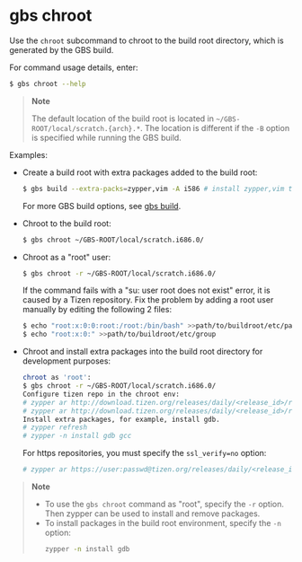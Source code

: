 # gbs chroot

Use the `chroot` subcommand to chroot to the build root directory, which is generated by the GBS build.

For command usage details, enter:

```bash
$ gbs chroot --help
```

> **Note**
>
>  The default location of the build root is located in `~/GBS-ROOT/local/scratch.{arch}.*`. The location is different if the `-B` option is specified while running the GBS build.

Examples:

- Create a build root with extra packages added to the build root:

  ```bash
  $ gbs build --extra-packs=zypper,vim -A i586 # install zypper,vim to build root
  ```

  For more GBS build options, see [gbs build](gbs-build.md).

- Chroot to the build root:

  ```bash
  $ gbs chroot ~/GBS-ROOT/local/scratch.i686.0/
  ```

- Chroot as a "root" user:

  ```bash
  $ gbs chroot -r ~/GBS-ROOT/local/scratch.i686.0/
  ```

  If the command fails with a "su: user root does not exist" error, it is caused by a Tizen repository. Fix the problem by adding a root user manually by editing the following 2 files:

  ```bash
  $ echo "root:x:0:0:root:/root:/bin/bash" >>path/to/buildroot/etc/passwd
  $ echo "root:x:0:" >>path/to/buildroot/etc/group
  ```

- Chroot and install extra packages into the build root directory for development purposes:

  ```bash
  chroot as 'root':
  $ gbs chroot -r ~/GBS-ROOT/local/scratch.i686.0/
  Configure tizen repo in the chroot env:
  # zypper ar http://download.tizen.org/releases/daily/<release_id>/repos/main/ia32/packages tizen-main
  # zypper ar http://download.tizen.org/releases/daily/<release_id>/repos/base/ia32/packages tizen-base
  Install extra packages, for example, install gdb.
  # zypper refresh
  # zypper -n install gdb gcc
  ```

  For https repositories, you must specify the `ssl_verify=no` option:

  ```bash
  # zypper ar https://user:passwd@tizen.org/releases/daily/<release_id>/repos/main/ia32/packages/?ssl_verify=no tizen-main
  ```

> **Note**
>
> - To use the `gbs chroot` command as "root", specify the `-r` option. Then zypper can be used to install and remove packages.
> - To install packages in the build root environment, specify the `-n` option:
>   ```bash
>   zypper -n install gdb
>   ```
